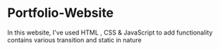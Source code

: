 # Portfolio-Website
In this website, I've used HTML , CSS & JavaScript to add functionality
contains various transition and static in nature

